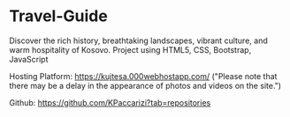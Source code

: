 # Travel-Guide
Discover the rich history, breathtaking landscapes, vibrant culture, and warm hospitality of Kosovo.
Project using HTML5, CSS, Bootstrap, JavaScript


Hosting Platform: https://kujtesa.000webhostapp.com/ 
("Please note that there may be a delay in the appearance of photos and videos on the site.")

Github: https://github.com/KPaccarizi?tab=repositories

